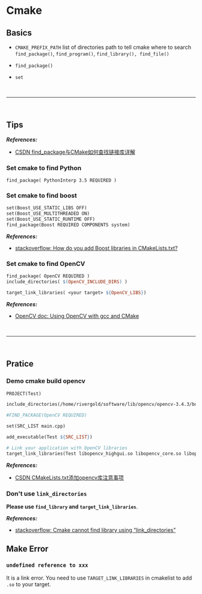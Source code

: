 # Cmake

## Basics

- `CMAKE_PREFIX_PATH` list of directories path to tell cmake where to search `find_package()`, `find_program()`, `find_library(), find_file()`

- `find_package()`

- `set`

<br>

***

<br>

## Tips

***References:***

- [CSDN find_package与CMake如何查找链接库详解](https://blog.csdn.net/bytxl/article/details/50637277)

### Set cmake to find Python

`find_package( PythonInterp 3.5 REQUIRED )`

### Set cmake to find boost

```makefile
set(Boost_USE_STATIC_LIBS OFF) 
set(Boost_USE_MULTITHREADED ON)  
set(Boost_USE_STATIC_RUNTIME OFF) 
find_package(Boost REQUIRED COMPONENTS system) 
```

***References:***

- [stackoverflow: How do you add Boost libraries in CMakeLists.txt?](https://stackoverflow.com/a/6646518/4636081)

### Set cmake to find OpenCV

```makefile
find_package( OpenCV REQUIRED )
include_directories( $(OpenCV_INCLUDE_DIRS) )

target_link_libraries( <your target> ${OpenCV_LIBS})
```

***References:***

- [OpenCV doc: Using OpenCV with gcc and CMake](https://docs.opencv.org/3.0.0/db/df5/tutorial_linux_gcc_cmake.html)

<br>

***

<br>

## Pratice

### Demo cmake build opencv

```makefile
PROJECT(Test)

include_directories(/home/rivergold/software/lib/opencv/opencv-3.4.3/build/install/include)

#FIND_PACKAGE(OpenCV REQUIRED)

set(SRC_LIST main.cpp)

add_executable(Test ${SRC_LIST})

# Link your application with OpenCV libraries
target_link_libraries(Test libopencv_highgui.so libopencv_core.so libopencv_imgproc.so libopencv_imgcodecs.so)
```

***References:***

- [CSDN CMakeLists.txt添加opencv库注意事项](https://blog.csdn.net/u012816621/article/details/51732932)

### Don't use `link_directories`

**Please use `find_library` and `target_link_libraries`**.

***References:***

- [stackoverflow: Cmake cannot find library using “link_directories”](https://stackoverflow.com/a/31471772/4636081)

## Make Error

### `undefined reference to xxx`

It is a link error. You need to use `TARGET_LINK_LIBRARIES` in cmakelist to add `.so` to your target.